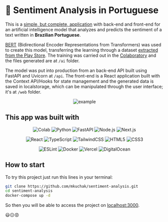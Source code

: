 # 🔮 Sentiment Analysis in Portuguese

This is a [simple, but complete, application](https://sentiment.kuch.dev) with back-end and front-end for an artificial intelligence model that analyzes and predicts the sentiment of a text written in **Brazilian Portuguese**.

[BERT](https://ai.googleblog.com/2018/11/open-sourcing-bert-state-of-art-pre.html) (Bidirectional Encoder Representations from Transformers) was used to create this model, transferring the learning through a dataset [extracted from the Play Store](https://github.com/JoMingyu/google-play-scraper). The training was carried out in the [Colaboratory](https://colab.research.google.com/) and the files generated are at `/ai` folder.

The model was put into production from an back-end API built using FastAPI and Uvicorn at `/api`. The front-end is a React application built with the Context API/Hooks for state management and the generated data is saved in localstorage, which can be manipulated through the user interface; it's at `/web` folder.

<div align="center">

![example](https://user-images.githubusercontent.com/3791148/146606328-cb32fd6c-b39c-47ad-8fc7-9b634f1baf25.png)

</div>

## This app was built with

<div align="center">

![Colab](https://img.shields.io/badge/Colab-F9AB00?style=for-the-badge&logo=google-colab&logoColor=white)
![Python](https://img.shields.io/badge/python-3670A0?style=for-the-badge&logo=python&logoColor=ffdd54)
![FastAPI](https://img.shields.io/badge/FastAPI-005571?style=for-the-badge&logo=fastapi)
![Node.js](https://img.shields.io/badge/node.js-6DA55F?style=for-the-badge&logo=node.js&logoColor=white)
![Next.js](https://img.shields.io/badge/Next.js-000000?style=for-the-badge&logo=next.js&logoColor=white)

![React](https://img.shields.io/badge/react-%2320232a.svg?style=for-the-badge&logo=react&logoColor=%2361DAFB)
![TypeScript](https://img.shields.io/badge/typescript-%23007ACC.svg?style=for-the-badge&logo=typescript&logoColor=white)
![TailwindCSS](https://img.shields.io/badge/tailwindcss-%2338B2AC.svg?style=for-the-badge&logo=tailwind-css&logoColor=white)
![HTML5](https://img.shields.io/badge/html5-%23E34F26.svg?style=for-the-badge&logo=html5&logoColor=white)
![CSS3](https://img.shields.io/badge/css3-%231572B6.svg?style=for-the-badge&logo=css3&logoColor=white)

![ESLint](https://img.shields.io/badge/ESLint-4B3263?style=for-the-badge&logo=eslint&logoColor=white)
![Docker](https://img.shields.io/badge/docker-%230db7ed.svg?style=for-the-badge&logo=docker&logoColor=white)
![Vercel](https://img.shields.io/badge/vercel-%23000000.svg?style=for-the-badge&logo=vercel&logoColor=white)
![DigitalOcean](https://img.shields.io/badge/DigitalOcean-%230167ff.svg?style=for-the-badge&logo=digitalOcean&logoColor=white)

</div>

## How to start

To try this project just run this lines in your terminal:

```bash
git clone https://github.com/mkuchak/sentiment-analysis.git
cd sentiment-analysis
docker-compose up -d
```

So then you will be able to access the project on [localhost:3000](http://localhost:3000).

😃😐😡